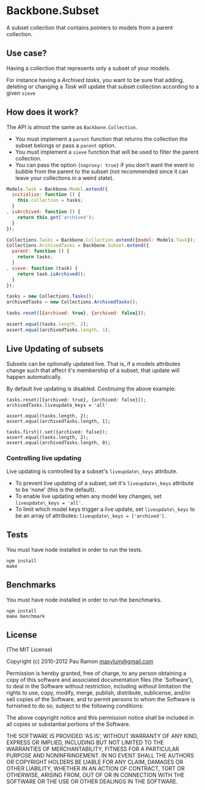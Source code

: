 # Backbone.Subset

A subset collection that contains pointers to models from a parent collection.

## Use case?

Having a collection that represents only a subset of your models.

For instance having a *Archived tasks*, you want to be sure that adding, deleting
or changing a *Task* will update that subset collection according to a given `sieve`

## How does it work?

The API is almost the same as `Backbone.Collection`.

  * You must implement a `parent` function that returns the collection the subset belongs or pass a `parent` option.
  * You must implement a `sieve` function that will be used to filter the parent collection.
  * You can pass the option `{noproxy: true}` if you don't want the event to bubble from the parent to the subset
  (not recommended since it can leave your collections in a weird state).

``` javascript
Models.Task = Backbone.Model.extend({
  initialize: function () {
    this.collection = tasks;
  }
, isArchived: function () {
    return this.get('archived');
  }
});

Collections.Tasks = Backbone.Collection.extend({model: Models.Task});
Collections.ArchivedTasks = Backbone.Subset.extend({
  parent: function () {
    return tasks;
  }
, sieve: function (task) {
    return task.isArchived();
  }
});

tasks = new Collections.Tasks();
archivedTasks = new Collections.ArchivedTasks();

tasks.reset([{archived: true}, {archived: false}]);

assert.equal(tasks.length, 2);
assert.equal(archivedTasks.length, 1);
```

## Live Updating of subsets

Subsets can be optionally updated live. That is, if a models attributes
change such that affect it's membership of a subset, that update will
happen automatically.

By default live updating is disabled. Continuing the above example:

```
tasks.reset([{archived: true}, {archived: false}]);
archivedTasks.liveupdate_keys = 'all'

assert.equal(tasks.length, 2);
assert.equal(archivedTasks.length, 1);

tasks.first().set({archived: false});
assert.equal(tasks.length, 2);
assert.equal(archivedTasks.length, 0);
```

### Controlling live updating

Live updating is controlled by a subset's `liveupdate\_keys` attribute.

* To prevent live updating of a subset, set it's `liveupdate\_keys` attribute
to be 'none' (this is the default).
* To enable live updating when any model key changes, set
  `liveupdate\_keys = 'all'`.
* To limit which model keys trigger a live update, set `liveupdate\_keys`
to be an array of attributes: `liveupdate\_keys = ['archived']`.

## Tests

You must have node installed in order to run the tests.

```
npm install
make
```

## Benchmarks

You must have node installed in order to run the benchmarks.

```
npm install
make benchmark
```

## License

(The MIT License)

Copyright (c) 2010-2012 Pau Ramon <masylum@gmail.com>

Permission is hereby granted, free of charge, to any person obtaining a copy of this software and associated documentation files (the 'Software'), to deal in the Software without restriction, including without limitation the rights to use, copy, modify, merge, publish, distribute, sublicense, and/or sell copies of the Software, and to permit persons to whom the Software is furnished to do so, subject to the following conditions:

The above copyright notice and this permission notice shall be included in all copies or substantial portions of the Software.

THE SOFTWARE IS PROVIDED 'AS IS', WITHOUT WARRANTY OF ANY KIND, EXPRESS OR IMPLIED, INCLUDING BUT NOT LIMITED TO THE WARRANTIES OF MERCHANTABILITY, FITNESS FOR A PARTICULAR PURPOSE AND NONINFRINGEMENT. IN NO EVENT SHALL THE AUTHORS OR COPYRIGHT HOLDERS BE LIABLE FOR ANY CLAIM, DAMAGES OR OTHER LIABILITY, WHETHER IN AN ACTION OF CONTRACT, TORT OR OTHERWISE, ARISING FROM, OUT OF OR IN CONNECTION WITH THE SOFTWARE OR THE USE OR OTHER DEALINGS IN THE SOFTWARE.
